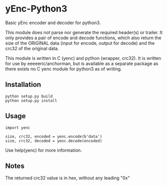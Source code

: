 yEnc-Python3
============

Basic yEnc encoder and decoder for python3.

This module does not parse nor generate the required header(s) or trailer.
It only provides a pair of encode and decode functions, which also return
the size of the ORIGINAL data (input for encode, output for decode) and
the crc32 of the original data.

This module is written in C (yenc) and python (wrapper, crc32). It is written
for use by eeeeeric/anchorman, but is available as a separate package as
there exists no C yenc module for python3 as of writing.

Installation
------------

    python setup.py build
    python setup.py install

Usage
-----

    import yenc

    size, crc32, encoded = yenc.encode(b'data')
    size, crc32, decoded = yenc.decode(encoded)

Use help(yenc) for more information.

Notes
-----

The returned crc32 value is in hex, without any leading "0x"
